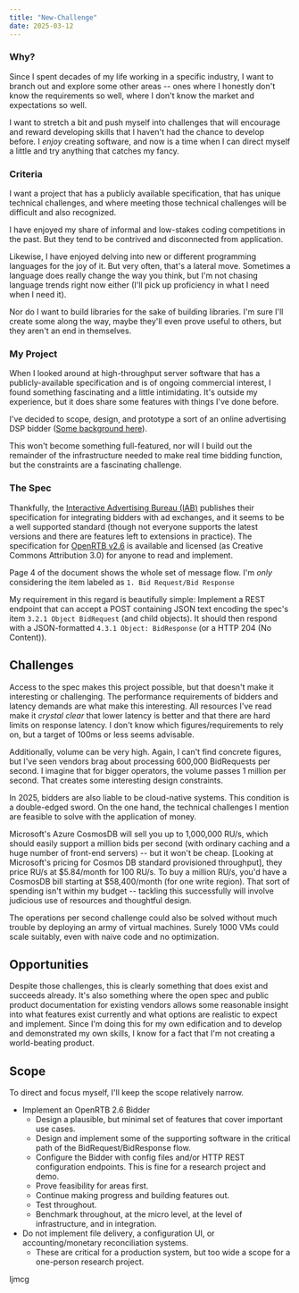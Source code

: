 ```yaml
---
title: "New-Challenge"
date: 2025-03-12
---
```


### Why?

Since I spent decades of my life working in a specific industry, I want to branch out and explore some other areas -- ones where I honestly don't know the requirements so well, where I don't know the market and expectations so well.

I want to stretch a bit and push myself into challenges that will encourage and reward developing skills that I haven't had the chance to develop before. I *enjoy* creating software, and now is a time when I can direct myself a little and try anything that catches my fancy.

### Criteria

I want a project that has a publicly available specification, that has unique technical challenges, and where meeting those technical challenges will be difficult and also recognized.

I have enjoyed my share of informal and low-stakes coding competitions in the past. But they tend to be contrived and disconnected from application.

Likewise, I have enjoyed delving into new or different programming languages for the joy of it. But very often, that's a lateral move. Sometimes a language does really change the way you think, but I'm not chasing language trends right now either (I'll pick up proficiency in what I need when I need it).

Nor do I want to build libraries for the sake of building libraries. I'm sure I'll create some along the way, maybe they'll even prove useful to others, but they aren't an end in themselves.

### My Project

When I looked around at high-throughput server software that has a publicly-available specification and is of ongoing commercial interest, I found something fascinating and a little intimidating. It's outside my experience, but it does share some features with things I've done before.

I've decided to scope, design, and prototype a sort of an online advertising DSP bidder ([Some background here](https://clearcode.cc/blog/building-rtb-bidder/)).

This won't become something full-featured, nor will I build out the remainder of the infrastructure needed to make real time bidding function, but the constraints are a fascinating challenge.

### The Spec

Thankfully, the [Interactive Advertising Bureau (IAB)](https://www.iab.com/) publishes their specification for integrating bidders with ad exchanges, and it seems to be a well supported standard (though not everyone supports the latest versions and there are features left to extensions in practice). The specification for [OpenRTB v2.6](https://iabtechlab.com/wp-content/uploads/2022/04/OpenRTB-2-6_FINAL.pdf) is available and licensed (as Creative Commons Attribution 3.0) for anyone to read and implement.

Page 4 of the document shows the whole set of message flow. I'm _only_ considering the item labeled as ``1. Bid Request/Bid Response``

My requirement in this regard is beautifully simple: Implement a REST endpoint that can accept a POST containing JSON text encoding the spec's item ``3.2.1 Object BidRequest`` (and child objects). It should then respond with a JSON-formatted ``4.3.1 Object: BidResponse`` (or a HTTP 204 (No Content)).

## Challenges

Access to the spec makes this project possible, but that doesn't make it interesting or challenging. The performance requirements of bidders and latency demands are what make this interesting. All resources I've read make it _crystal clear_ that lower latency is better and that there are hard limits on response latency. I don't know which figures/requirements to rely on, but a target of 100ms or less seems advisable.

Additionally, volume can be very high. Again, I can't find concrete figures, but I've seen vendors brag about processing 600,000 BidRequests per second. I imagine that for bigger operators, the volume passes 1 million per second. That creates some interesting design constraints.

In 2025, bidders are also liable to be cloud-native systems. This condition is a double-edged sword. On the one hand, the technical challenges I mention are feasible to solve with the application of money.

Microsoft's Azure CosmosDB will sell you up to 1,000,000 RU/s, which should easily support a million bids per second (with ordinary caching and a huge number of front-end servers) -- but it won't be cheap. [Looking at Microsoft's pricing for Cosmos DB standard provisioned throughput], they price RU/s at $5.84/month for 100 RU/s. To buy a million RU/s, you'd have a CosmosDB bill starting at $58,400/month (for one write region). That sort of spending isn't within my budget -- tackling this successfully will involve judicious use of resources and thoughtful design.

The operations per second challenge could also be solved without much trouble by deploying an army of virtual machines. Surely 1000 VMs could scale suitably, even with naive code and no optimization.

## Opportunities

Despite those challenges, this is clearly something that does exist and succeeds already. It's also something where the open spec and public product documentation for existing vendors allows some reasonable insight into what features exist currently and what options are realistic to expect and implement. Since I'm doing this for my own edification and to develop and demonstrated my own skills, I know for a fact that I'm not creating a world-beating product.

## Scope

To direct and focus myself, I'll keep the scope relatively narrow.

* Implement an OpenRTB 2.6 Bidder
    * Design a plausible, but minimal set of features that cover important use cases.
    * Design and implement some of the supporting software in the critical path of the BidRequest/BidResponse flow.
    * Configure the Bidder with config files and/or HTTP REST configuration endpoints. This is fine for a research project and demo.
    * Prove feasibility for areas first.
    * Continue making progress and building features out.
    * Test throughout.
    * Benchmark throughout, at the micro level, at the level of infrastructure, and in integration.
* Do not implement file delivery, a configuration UI, or accounting/monetary reconciliation systems.
    * These are critical for a production system, but too wide a scope for a one-person research project.

ljmcg